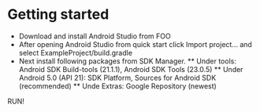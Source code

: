 # Getting started
* Download and install Android Studio from FOO
* After opening Android Studio from quick start click Import project... and select ExampleProject/build.gradle
* Next install following packages from SDK Manager.
** Under tools: Android SDK Build-tools (21.1.1), Android SDK Tools (23.0.5)
** Under Android 5.0 (API 21): SDK Platform, Sources for Android SDK (recommended)
** Unde Extras: Google Repository (newest)

RUN!
